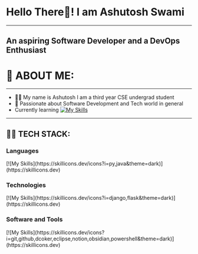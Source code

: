 # Hello There🙌! I am Ashutosh Swami
---
## An aspiring Software Developer and a DevOps Enthusiast

# 🚀 ABOUT ME: 
---
- 🧑‍💻 My name is Ashutosh I am a third year CSE undergrad student
- 💎 Passionate about Software Development and Tech world in general
- Currently learning
  [![My Skills](https://skillicons.dev/icons?i=dotnet,go,rust,cs&theme=dark)](https://skillicons.dev)

---
## 🧑‍💻 TECH STACK:

<h3 align="left"> Languages </h3>
[![My Skills](https://skillicons.dev/icons?i=py,java&theme=dark)](https://skillicons.dev)

<h3 align="left"> Technologies</h3>
[![My Skills](https://skillicons.dev/icons?i=django,flask&theme=dark)](https://skillicons.dev)

<h3 align="left">Software and Tools</h3>
[![My Skills](https://skillicons.dev/icons?i=git,github,dcoker,eclipse,notion,obsidian,powershell&theme=dark)](https://skillicons.dev)
